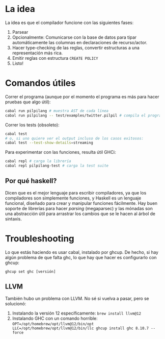 # La idea

La idea es que el compilador funcione con las siguientes fases:

1. Parsear
2. Opcionalmente: Comunicarse con la base de datos para tipar automáticamente las columnas en declaraciones de recurso/actor.
3. Hacer type-checking de las reglas, convertir estructuras a una representación más rica.
4. Emitir reglas con estructura `CREATE POLICY`
5. Listo!

# Comandos útiles

Correr el programa (aunque por el momento el programa es más para hacer pruebas que algo útil):

```bash
cabal run pilpilang # muestra AST de cada línea
cabal run pilpilang -- test/examples/twitter.pilpil # compila el programa
```

Correr los tests (obsoleto):

```bash
cabal test
# o, si uno quiere ver el output incluso de los casos exitosos:
cabal test --test-show-details=streaming
```

Para experimentar con las funciones, resulta útil GHCi:

```bash
cabal repl # carga la librería
cabal repl pilpilang-test # carga la test suite
```

## Por qué haskell?

Dicen que es el mejor lenguaje para escribir compiladores, ya que los compiladores son simplemente funciones, y Haskell es un lenguaje funcional, diseñado para crear y manipular funciones fácilmente.
Hay buen soporte de librerías para hacer _parsing_ (megaparsec) y las mónadas son una abstracción útil para arrastrar los cambios que se le hacen al árbol de sintaxis.

# Troubleshooting

Lo que estás haciendo es usar cabal, instalado por ghcup. De hecho, si hay algún problema de que falta ghc, lo que hay que hacer es configurarlo con ghcup:

```
ghcup set ghc [versión]
```

## LLVM

También hubo un problema con LLVM. No sé si vuelva a pasar, pero se solucionó:

1. Instalando la versión 12 específicamente: `brew install llvm@12`
2. Instalando GHC con un comando horrible: `OPT=/opt/homebrew/opt/llvm@12/bin/opt LLC=/opt/homebrew/opt/llvm@12/bin/llc ghcup install ghc 8.10.7 --force`

